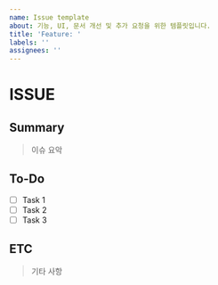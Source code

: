 ```yaml
---
name: Issue template
about: 기능, UI, 문서 개선 및 추가 요청을 위한 템플릿입니다.
title: 'Feature: '
labels: ''
assignees: ''
---
```


# ISSUE

## Summary

> 이슈 요악

## To-Do

- [ ] Task 1
- [ ] Task 2
- [ ] Task 3

## ETC

> 기타 사항
